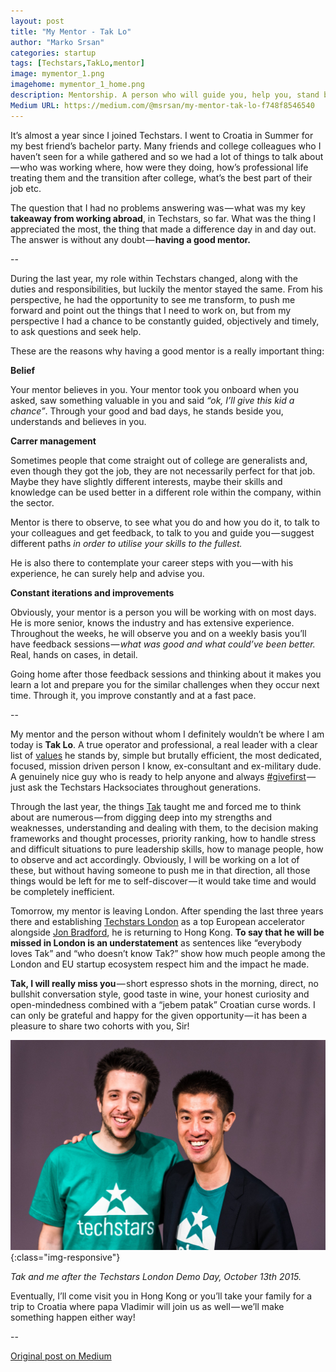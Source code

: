 ```yaml
---
layout: post
title: "My Mentor - Tak Lo"
author: "Marko Srsan"
categories: startup
tags: [Techstars,TakLo,mentor]
image: mymentor_1.png
imagehome: mymentor_1_home.png
description: Mentorship. A person who will guide you, help you, stand by you and believe in you. Here is my.
Medium URL: https://medium.com/@msrsan/my-mentor-tak-lo-f748f8546540
---
```

It’s almost a year since I joined Techstars. I went to Croatia in Summer for my best friend’s bachelor party. Many friends and college colleagues who I haven’t seen for a while gathered and so we had a lot of things to talk about — who was working where, how were they doing, how’s professional life treating them and the transition after college, what’s the best part of their job etc.

The question that I had no problems answering was — what was my key **takeaway from working abroad**, in Techstars, so far. What was the thing I appreciated the most, the thing that made a difference day in and day out. The answer is without any doubt — **having a good mentor.**

--

During the last year, my role within Techstars changed, along with the duties and responsibilities, but luckily the mentor stayed the same. From his perspective, he had the opportunity to see me transform, to push me forward and point out the things that I need to work on, but from my perspective I had a chance to be constantly guided, objectively and timely, to ask questions and seek help.

These are the reasons why having a good mentor is a really important thing:

**Belief**

Your mentor believes in you. Your mentor took you onboard when you asked, saw something valuable in you and said *“ok, I’ll give this kid a chance”*. Through your good and bad days, he stands beside you, understands and believes in you.

**Carrer management**

Sometimes people that come straight out of college are generalists and, even though they got the job, they are not necessarily perfect for that job. Maybe they have slightly different interests, maybe their skills and knowledge can be used better in a different role within the company, within the sector.

Mentor is there to observe, to see what you do and how you do it, to talk to your colleagues and get feedback, to talk to you and guide you — suggest different paths *in order to utilise your skills to the fullest.*

He is also there to contemplate your career steps with you — with his experience, he can surely help and advise you.

**Constant iterations and improvements**

Obviously, your mentor is a person you will be working with on most days. He is more senior, knows the industry and has extensive experience. Throughout the weeks, he will observe you and on a weekly basis you’ll have feedback sessions — *what was good and what could’ve been better.* Real, hands on cases, in detail.

Going home after those feedback sessions and thinking about it makes you learn a lot and prepare you for the similar challenges when they occur next time. Through it, you improve constantly and at a fast pace.

--

My mentor and the person without whom I definitely wouldn’t be where I am today is **Tak Lo**. A true operator and professional, a real leader with a clear list of [values](http://www.taklo.co/my-values/) he stands by, simple but brutally efficient, the most dedicated, focused, mission driven person I know, ex-consultant and ex-military dude. A genuinely nice guy who is ready to help anyone and always [#givefirst](http://www.techstars.com/content/blog/techstars-code-of-conduct/) — just ask the Techstars Hacksociates throughout generations.

Through the last year, the things [Tak](https://twitter.com/tak_lo) taught me and forced me to think about are numerous — from digging deep into my strengths and weaknesses, understanding and dealing with them, to the decision making frameworks and thought processes, priority ranking, how to handle stress and difficult situations to pure leadership skills, how to manage people, how to observe and act accordingly. Obviously, I will be working on a lot of these, but without having someone to push me in that direction, all those things would be left for me to self-discover — it would take time and would be completely inefficient.

Tomorrow, my mentor is leaving London. After spending the last three years there and establishing [Techstars London](https://twitter.com/techstars) as a top European accelerator alongside [Jon Bradford](https://twitter.com/jd), he is returning to Hong Kong. **To say that he will be missed in London is an understatement** as sentences like “everybody loves Tak” and “who doesn’t know Tak?” show how much people among the London and EU startup ecosystem respect him and the impact he made.

**Tak, I will really miss you** — short espresso shots in the morning, direct, no bullshit conversation style, good taste in wine, your honest curiosity and open-mindedness combined with a “jebem patak” Croatian curse words. I can only be grateful and happy for the given opportunity — it has been a pleasure to share two cohorts with you, Sir!

![Tak and me](../assets/img/mymentor_2.jpeg){:class="img-responsive"}

*Tak and me after the Techstars London Demo Day, October 13th 2015.*

Eventually, I’ll come visit you in Hong Kong or you’ll take your family for a trip to Croatia where papa Vladimir will join us as well — we’ll make something happen either way!

--

[Original post on Medium](https://medium.com/@msrsan/my-mentor-tak-lo-f748f8546540)